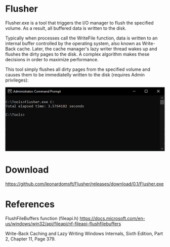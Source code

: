 # Flusher

Flusher.exe is a tool that triggers the I/O manager to flush the specified volume. As a result, all buffered data is written to the disk.

Typically when processes call the WriteFile function, data is written to an internal buffer controlled by the operating system, also known as Write-Back cache. Later, the cache manager's lazy writer thread wakes up and flushes the dirty pages to the disk. A complex algorithm makes these decisions in order to maximize performance. 

This tool simply flushes all dirty pages from the specified volume and causes them to be immediatelly written to the disk (requires Admin privileges):

![Alt text](screenshots/example1.png?raw=true "Image1")



# Download

https://github.com/leonardomsft/Flusher/releases/download/0.1/Flusher.exe



# References

FlushFileBuffers function (fileapi.h) https://docs.microsoft.com/en-us/windows/win32/api/fileapi/nf-fileapi-flushfilebuffers

Write-Back Caching and Lazy Writing Windows Internals, Sixth Edition, Part 2, Chapter 11, Page 379.
